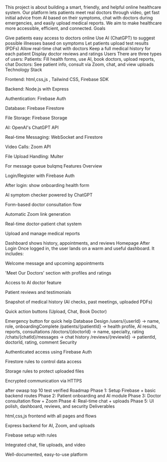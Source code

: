 This project is about building a smart, friendly, and helpful online healthcare system. Our platform lets patients meet real doctors through video, get fast initial advice from AI based on their symptoms, chat with doctors during emergencies, and easily upload medical reports. We aim to make healthcare more accessible, efficient, and connected. Goals

Give patients easy access to doctors online
Use AI (ChatGPT) to suggest possible illnesses based on symptoms
Let patients upload test results (PDFs)
Allow real-time chat with doctors
Keep a full medical history for each patient
Display doctor reviews and ratings Users There are three types of users:
Patients: Fill health forms, use AI, book doctors, upload reports, chat
Doctors: See patient info, consult via Zoom, chat, and view uploads
Technology Stack

Frontend: html,css,js , Tailwind CSS, Firebase SDK

Backend: Node.js with Express

Authentication: Firebase Auth

Database: Firebase Firestore

File Storage: Firebase Storage

AI: OpenAI's ChatGPT API

Real-time Messaging: WebSocket and Firestore

Video Calls: Zoom API

File Upload Handling: Multer

For message queue bulqmq Features Overview

Login/Register with Firebase Auth

After login: show onboarding health form

AI symptom checker powered by ChatGPT

Form-based doctor consultation flow

Automatic Zoom link generation

Real-time doctor-patient chat system

Upload and manage medical reports

Dashboard shows history, appointments, and reviews Homepage After Login Once logged in, the user lands on a warm and useful dashboard. It includes:

Welcome message and upcoming appointments

'Meet Our Doctors' section with profiles and ratings

Access to AI doctor feature

Patient reviews and testimonials

Snapshot of medical history (AI checks, past meetings, uploaded PDFs)

Quick action buttons (Upload, Chat, Book Doctor)

Emergency button for quick help Database Design /users/{userId} -> name, role, onboardingComplete /patients/{patientId} -> health profile, AI results, reports, consultations /doctors/{doctorId} -> name, specialty, rating /chats/{chatId}/messages -> chat history /reviews/{reviewId} -> patientId, doctorId, rating, comment Security

Authenticated access using Firebase Auth

Firestore rules to control data access

Storage rules to protect uploaded files

Encrypted communication via HTTPS

after owasp top 10 test verified Roadmap Phase 1: Setup Firebase + basic backend routes Phase 2: Patient onboarding and AI module Phase 3: Doctor consultation flow + Zoom Phase 4: Real-time chat + uploads Phase 5: UI polish, dashboard, reviews, and security Deliverables

html,css,js frontend with all pages and flows

Express backend for AI, Zoom, and uploads

Firebase setup with rules

Integrated chat, file uploads, and video

Well-documented, easy-to-use platform